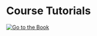 # Course Tutorials

[![Go to the Book](https://github.com/davestearns/tutorials/actions/workflows/mdbook.yml/badge.svg)](https://davestearns.github.io/tutorials/)


